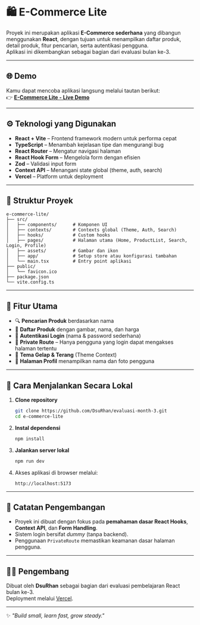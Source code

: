# 🛍️ E-Commerce Lite

Proyek ini merupakan aplikasi **E-Commerce sederhana** yang dibangun menggunakan **React**, dengan tujuan untuk menampilkan daftar produk, detail produk, fitur pencarian, serta autentikasi pengguna.  
Aplikasi ini dikembangkan sebagai bagian dari evaluasi bulan ke-3.

---

## 🌐 Demo

Kamu dapat mencoba aplikasi langsung melalui tautan berikut:  
👉 **[E-Commerce Lite - Live Demo](https://evaluasi-month-3.vercel.app/)**

---

## ⚙️ Teknologi yang Digunakan

- **React + Vite** – Frontend framework modern untuk performa cepat  
- **TypeScript** – Menambah kejelasan tipe dan mengurangi bug  
- **React Router** – Mengatur navigasi halaman  
- **React Hook Form** – Mengelola form dengan efisien  
- **Zod** – Validasi input form  
- **Context API** – Menangani state global (theme, auth, search)  
- **Vercel** – Platform untuk deployment

---

## 📁 Struktur Proyek

```
e-commerce-lite/
├── src/
│   ├── components/      # Komponen UI
│   ├── contexts/        # Contexts global (Theme, Auth, Search)
│   ├── hooks/           # Custom hooks
│   ├── pages/           # Halaman utama (Home, ProductList, Search, Login, Profile)
│   ├── assets/          # Gambar dan ikon
│   ├── app/             # Setup store atau konfigurasi tambahan
│   └── main.tsx         # Entry point aplikasi
├── public/
│   └── favicon.ico
├── package.json
└── vite.config.ts
```

---

## 🔑 Fitur Utama

- 🔍 **Pencarian Produk** berdasarkan nama  
- 🛒 **Daftar Produk** dengan gambar, nama, dan harga  
- 👤 **Autentikasi Login** (nama & password sederhana)  
- 🧭 **Private Route** – Hanya pengguna yang login dapat mengakses halaman tertentu  
- 🌙 **Tema Gelap & Terang** (Theme Context)  
- 🧾 **Halaman Profil** menampilkan nama dan foto pengguna

---

## 🚀 Cara Menjalankan Secara Lokal

1. **Clone repository**
   ```bash
   git clone https://github.com/DsuRhan/evaluasi-month-3.git
   cd e-commerce-lite
   ```

2. **Instal dependensi**
   ```bash
   npm install
   ```

3. **Jalankan server lokal**
   ```bash
   npm run dev
   ```

4. Akses aplikasi di browser melalui:
   ```
   http://localhost:5173
   ```

---

## 🧠 Catatan Pengembangan

- Proyek ini dibuat dengan fokus pada **pemahaman dasar React Hooks**, **Context API**, dan **Form Handling**.  
- Sistem login bersifat *dummy* (tanpa backend).  
- Penggunaan `PrivateRoute` memastikan keamanan dasar halaman pengguna.

---

## 👨‍💻 Pengembang

Dibuat oleh **DsuRhan** sebagai bagian dari evaluasi pembelajaran React bulan ke-3.  
Deployment melalui [Vercel](https://vercel.com).

---
✨ *"Build small, learn fast, grow steady."*
